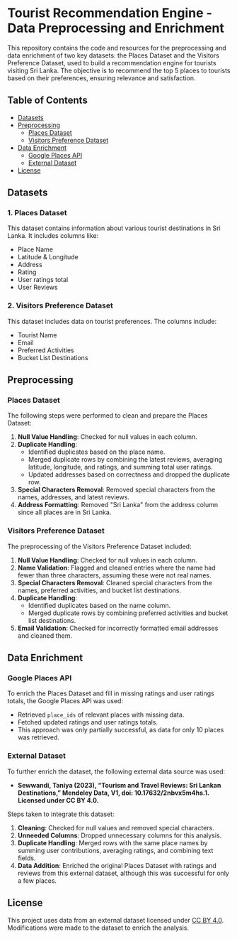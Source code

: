 # Tourist Recommendation Engine - Data Preprocessing and Enrichment

This repository contains the code and resources for the preprocessing and data enrichment of two key datasets: the Places Dataset and the Visitors Preference Dataset, used to build a recommendation engine for tourists visiting Sri Lanka. The objective is to recommend the top 5 places to tourists based on their preferences, ensuring relevance and satisfaction.

## Table of Contents
- [Datasets](#datasets)
- [Preprocessing](#preprocessing)
  - [Places Dataset](#places-dataset)
  - [Visitors Preference Dataset](#visitors-preference-dataset)
- [Data Enrichment](#data-enrichment)
  - [Google Places API](#google-places-api)
  - [External Dataset](#external-dataset)
- [License](#license)

## Datasets

### 1. Places Dataset
This dataset contains information about various tourist destinations in Sri Lanka. It includes columns like:
- Place Name
- Latitude & Longitude
- Address
- Rating
- User ratings total
- User Reviews

### 2. Visitors Preference Dataset
This dataset includes data on tourist preferences. The columns include:
- Tourist Name
- Email
- Preferred Activities
- Bucket List Destinations

## Preprocessing

### Places Dataset
The following steps were performed to clean and prepare the Places Dataset:

1. **Null Value Handling**: Checked for null values in each column.
2. **Duplicate Handling**: 
   - Identified duplicates based on the place name.
   - Merged duplicate rows by combining the latest reviews, averaging latitude, longitude, and ratings, and summing total user ratings.
   - Updated addresses based on correctness and dropped the duplicate row.
3. **Special Characters Removal**: Removed special characters from the names, addresses, and latest reviews.
4. **Address Formatting**: Removed "Sri Lanka" from the address column since all places are in Sri Lanka.

### Visitors Preference Dataset
The preprocessing of the Visitors Preference Dataset included:

1. **Null Value Handling**: Checked for null values in each column.
2. **Name Validation**: Flagged and cleaned entries where the name had fewer than three characters, assuming these were not real names.
3. **Special Characters Removal**: Cleaned special characters from the names, preferred activities, and bucket list destinations.
4. **Duplicate Handling**: 
   - Identified duplicates based on the name column.
   - Merged duplicate rows by combining preferred activities and bucket list destinations.
5. **Email Validation**: Checked for incorrectly formatted email addresses and cleaned them.

## Data Enrichment

### Google Places API
To enrich the Places Dataset and fill in missing ratings and user ratings totals, the Google Places API was used:
- Retrieved `place_ids` of relevant places with missing data.
- Fetched updated ratings and user ratings totals.
- This approach was only partially successful, as data for only 10 places was retrieved.

### External Dataset
To further enrich the dataset, the following external data source was used:
- **Sewwandi, Taniya (2023), “Tourism and Travel Reviews: Sri Lankan Destinations,” Mendeley Data, V1, doi: 10.17632/2nbvx5m4hs.1. Licensed under CC BY 4.0.**
  
Steps taken to integrate this dataset:
1. **Cleaning**: Checked for null values and removed special characters.
2. **Unneeded Columns**: Dropped unnecessary columns for this analysis.
3. **Duplicate Handling**: Merged rows with the same place names by summing user contributions, averaging ratings, and combining text fields.
4. **Data Addition**: Enriched the original Places Dataset with ratings and reviews from this external dataset, although this was successful for only a few places.

## License
This project uses data from an external dataset licensed under [CC BY 4.0](https://creativecommons.org/licenses/by/4.0/). Modifications were made to the dataset to enrich the analysis.
